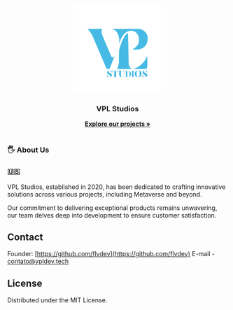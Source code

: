
<br />

<div align="center">
  <a href="">
    <img src="./logo.png">
  </a>

  <h3 align="center">VPL Studios</h3>


  <p align="center">
    <a href=""><strong>Explore our projects »</strong></a>
    <br />
    <br />
<h3 align="left">🖐️ About Us </h3>
</div>


<!-- US -->
<h3 align="left">🇺🇸</h3>
VPL Studios, established in 2020, has been dedicated to crafting innovative solutions across various projects, including Metaverse and beyond.

Our commitment to delivering exceptional products remains unwavering, our team delves deep into development to ensure customer satisfaction.


<!-- CONTACT -->
## Contact

Founder: [https://github.com/flvdev](https://github.com/flvdev) 
E-mail - contato@vpldev.tech

<!-- LICENSE -->
## License

Distributed under the MIT License.
